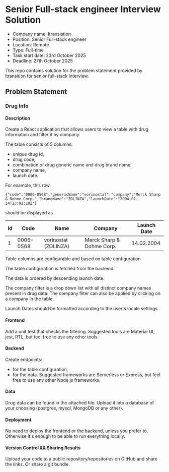 # Senior Full-stack engineer Interview Solution

- Company name: Itransistion
- Position: Senior Full-stack engineer
- Location: Remote
- Type: Full-time
- Task start date: 23rd October 2025
- Deadline: 27th October 2025

This repo contains solution for the problem statement provided by itransition for senior full-stack interview.

## Problem Statement

### Drug Info

#### Description

Create a React application that allows users to view a table with drug information and filter it by company.

The table consists of 5 columns:
- unique drug id,
- drug code,
- combination of drug generic name and drug brand name,
- company name,
- launch date.

For example, this row

`{"code":"0006-0568","genericName":"vorinostat","company":"Merck Sharp & Dohme Corp.","brandName":"ZOLINZA","launchDate":"2004-02-14T23:01:10Z"}`

should be displayed as

|   Id  |   Code        |   Name                    |   Company                     |   Launch Date |
|-------|---------------|---------------------------|-------------------------------|---------------|
|   1   |   0006-0568   |   vorinostat (ZOLINZA)    |   Merck Sharp & Dohme Corp.   |   14.02.2004  |

Table columns are configurable and based on table configuration

The table configuration is fetched from the backend.

The data is ordered by descending launch date.

The company filter is a drop down list with all distinct company names present in drug data.
The company filter can also be applied by clicking on a company in the table.

Launch Dates should be formatted according to the user's locale settings.

#### Frontend

Add a unit test that checks the filtering.
Suggested tools are Material UI, jest, RTL, but feel free to use any other tools.

#### Backend

Create endpoints:
- for the table configuration,
- for the data.
  Suggested frameworks are Serverless or Express, but feel free to use any other Node.js frameworks.

#### Data

Drug data can be found in the attached file.
Upload it into a database of your choosing (postgres, mysql, MongoDB or any other).

#### Deployment

No need to deploy the frontend or the backend, unless you prefer to.
Otherwise it's enough to be able to run everything locally.

#### Version Control && Sharing Results

Upload your code to a public repository/repositories on GitHub and share the links.
Or share a git bundle.